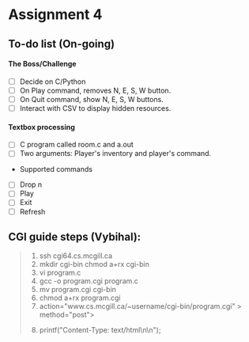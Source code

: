 # Assignment 4 

## To-do list (On-going)

####
#### The Boss/Challenge
- [ ] Decide on C/Python
- [ ] On Play command, removes N, E, S, W button.
- [ ] On Quit command, show N, E, S, W buttons.
- [ ] Interact with CSV to display hidden resources.

#### Textbox processing
- [ ] C program called room.c and a.out
- [ ] Two arguments: Player's inventory and player's command.
* Supported commands
- [ ] Drop n
- [ ] Play
- [ ] Exit
- [ ] Refresh
 
## CGI guide steps (Vybihal):  
> 1. ssh cgi64.cs.mcgill.ca
> 2. mkdir cgi-bin
>     chmod a+rx cgi-bin
> 3. vi program.c
> 4. gcc -o program.cgi program.c
> 5. mv program.cgi cgi-bin
> 6. chmod a+rx program.cgi
> 7. <form > action="www.cs.mcgill.ca/~username/cgi-bin/program.cgi" > method="post">
> 8. printf("Content-Type: text/html\n\n");
